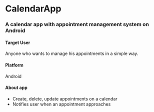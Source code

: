 # CalendarApp
<h3> A calendar app with appointment management system on Android </h3>
<h4> Target User </h4>

<p> Anyone who wants to manage his appointments in a simple way. </p>

<h4> Platform </h4>

<p> Android </p>

<h4> About app </h4>
<ul>
  <li> Create, delete, update appointments on a calendar </li>
  <li> Notifies user when an appointment approaches </li>
  </ul>




